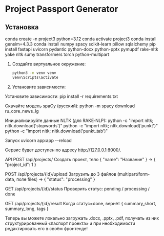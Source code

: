 # Project Passport Generator

## Установка
conda create -n project3 python=3.12
conda activate project3
conda install gensim=4.3.3
conda install numpy spacy scikit-learn pillow sqlalchemy
pip install fastapi uvicorn pydantic python-docx python-pptx pymupdf rake-nltk yake nltk sumy transformers torch python-multipart


1. Создайте виртуальное окружение:
   ```bash
   python3 -m venv venv
   venv\Scripts\activate

2. Установите зависимости:

Установите зависимости:
pip install -r requirements.txt

Скачайте модель spaCy (русский):
python -m spacy download ru_core_news_lg

Инициализируйте данные NLTK (для RAKE‑NLP):
python -c "import nltk; nltk.download('stopwords')"
python -c "import nltk; nltk.download('punkt')"
python -c "import nltk; nltk.download('punkt_tab')"

Запуск
uvicorn app:app --reload

Сервис будет доступен по адресу http://127.0.0.1:8000/.

API
POST /api/projects/
Создать проект, тело { "name": "Название" } → { "project_id": 1 }

POST /api/projects/{id}/upload
Загрузить до 3 файлов (multipart/form-data, поле files) → { "status": "processing" }

GET /api/projects/{id}/status
Проверить статус: pending / processing / done

GET /api/projects/{id}/result
Когда статус=done, вернёт { summary_short, summary_long, tags }

Теперь вы можете локально загружать .docx, .pptx, .pdf, получать из них структурированный «паспорт проекта» и при необходимости редактировать его в своём фронтенде!